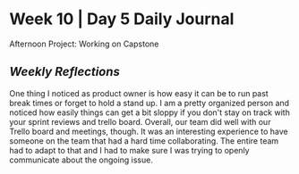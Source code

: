# Week 10 | Day 5 Daily Journal

Afternoon Project: Working on Capstone


## *Weekly Reflections*

One thing I noticed as product owner is how easy it can be to run past break times or forget to hold a stand up. I am a pretty organized person and noticed how easily things can get a bit sloppy if you don't stay on track with your sprint reviews and trello board. Overall, our team did well with our Trello board and meetings, though. It was an interesting experience to have someone on the team that had a hard time collaborating. The entire team had to adapt to that and I had to make sure I was trying to openly communicate about the ongoing issue.

